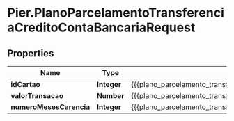 # Pier.PlanoParcelamentoTransferenciaCreditoContaBancariaRequest

## Properties
Name | Type | Description | Notes
------------ | ------------- | ------------- | -------------
**idCartao** | **Integer** | {{{plano_parcelamento_transferencia_credito_conta_bancaria_request_id_cartao_value}}} | 
**valorTransacao** | **Number** | {{{plano_parcelamento_transferencia_credito_conta_bancaria_request_valor_transacao_value}}} | 
**numeroMesesCarencia** | **Integer** | {{{plano_parcelamento_transferencia_credito_conta_bancaria_request_numero_meses_carencia_value}}} | 


